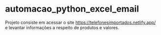 # automacao_python_excel_email

Projeto consiste em acessar o site <https://telefonesimportados.netlify.app/> e levantar informações a respeito de produtos e valores.

